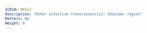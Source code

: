```yaml
---
ICD10: M6511
Description: "Other infective (teno)synovitis: Shoulder region"
Matters: No
Weight: 0
---
```

